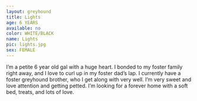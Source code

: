 ```yaml
---
layout: greyhound
title: Lights
age: 6 YEARS
available: no
color: WHITE/BLACK
name: Lights
pic: lights.jpg
sex: FEMALE
---
```


I’m a petite 6 year old gal with a huge heart. I bonded to my foster family right away, and I love to curl up in my foster dad’s lap. I currently have a foster greyhound brother, who I get along with very well. I’m very sweet and love attention and getting petted. I’m looking for a forever home with a soft bed, treats, and lots of love. 